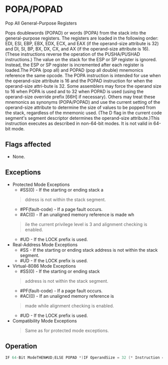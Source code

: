 # POPA/POPAD

Pop All General-Purpose Registers

Pops doublewords (POPAD) or words (POPA) from the stack into the general-purpose registers.
The registers are loaded in the following order: EDI, ESI, EBP, EBX, EDX, ECX, and EAX (if the operand-size attribute is 32) and DI, SI, BP, BX, DX, CX, and AX (if the operand-size attribute is 16).
(These instructions reverse the operation of the PUSHA/PUSHAD instructions.) The value on the stack for the ESP or SP register is ignored.
Instead, the ESP or SP register is incremented after each register is loaded.The POPA (pop all) and POPAD (pop all double) mnemonics reference the same opcode.
The POPA instruction is intended for use when the operand-size attribute is 16 and the POPAD instruction for when the operand-size attri-bute is 32.
Some assemblers may force the operand size to 16 when POPA is used and to 32 when POPAD is used (using the operand-size override prefix [66H] if necessary).
Others may treat these mnemonics as synonyms (POPA/POPAD) and use the current setting of the operand-size attribute to determine the size of values to be popped from the stack, regardless of the mnemonic used.
(The D flag in the current code segment's segment descriptor determines the operand-size attribute.)This instruction executes as described in non-64-bit modes.
It is not valid in 64-bit mode.

## Flags affected

- None.

## Exceptions

- Protected Mode Exceptions
  - #SS(0) - If the starting or ending stack a
  > ddress is not within the stack segment. 
  - #PF(fault-code) - If a page fault occurs.
  - #AC(0) - If an unaligned memory reference is made wh
  > ile the current privilege level is 3 and alignment 
  > checking is enabled.
  - #UD - If the LOCK prefix is used.
- Real-Address Mode Exceptions
  - #SS - If the starting or ending stack address is not within the stack segment.
  - #UD - If the LOCK prefix is used.
- Virtual-8086 Mode Exceptions
  - #SS(0) - If the starting or ending stack
  > address is not within the stack segment.
  - #PF(fault-code) - If a page fault occurs.
  - #AC(0) - If an unaligned memory reference is
  > made while alignment checking is enabled.
  - #UD - If the LOCK prefix is used.
- Compatibility Mode Exceptions
  > Same as for protected mode exceptions.

## Operation

```C
IF 64-Bit ModeTHEN#UD;ELSE POPAD *)IF OperandSize = 32 (* Instruction =THENEDI := Pop();ESI := Pop();EBP := Pop();Increment ESP by 4; (* Skip next 4 bytes of stack *)EBX := Pop();EDX := Pop();ECX := Pop();EAX := Pop();ELSE (* OperandSize = 16, instruction = POPA *)DI := Pop();SI := Pop();BP := Pop();Increment ESP by 2; (* Skip next 2 bytes of stack *)BX := Pop();DX := Pop();CX := Pop();AX := Pop();
```
